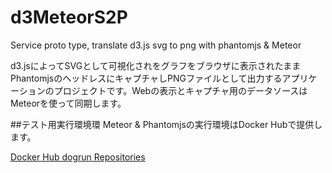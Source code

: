 # d3MeteorS2P
Service proto type, translate d3.js svg to png with phantomjs &amp; Meteor


d3.jsによってSVGとして可視化されをグラフをブラウザに表示されたままPhantomjsのヘッドレスにキャプチャしPNGファイルとして出力するアプリケーションのプロジェクトです。Webの表示とキャプチャ用のデータソースはMeteorを使って同期します。

##テスト用実行環境環
Meteor & Phantomjsの実行環境はDocker Hubで提供します。

[Docker Hub dogrun Repositories](https://hub.docker.com/u/dogrunjp/)
